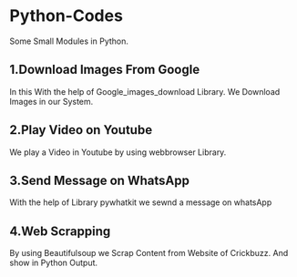 # Python-Codes

Some Small Modules in Python.

## 1.Download Images From Google

In this With the help of Google_images_download Library. We Download Images in our System.

## 2.Play Video on Youtube

We play a Video in Youtube by using webbrowser Library.

## 3.Send Message on WhatsApp

With the help of Library pywhatkit we sewnd a message on whatsApp

## 4.Web Scrapping

By using Beautifulsoup we Scrap Content from Website of Crickbuzz. And show in Python Output.
